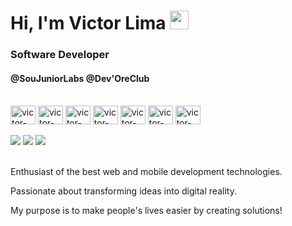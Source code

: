 # Hi, I'm Victor Lima <img src="https://media.giphy.com/media/hvRJCLFzcasrR4ia7z/giphy.gif" width="30" >

### Software Developer
#### @SouJuniorLabs @Dev'OreClub

<div style="display: inline_block"><br>
    <img align="center" alt="victor-Javascript" height="30" width="40" src="https://cdn.jsdelivr.net/gh/devicons/devicon/icons/javascript/javascript-original.svg" />
    <img align="center" alt="victor-Typescript" height="30" width="40" src="https://cdn.jsdelivr.net/gh/devicons/devicon/icons/typescript/typescript-original.svg" />  
    <img align="center" alt="victor-React" height="30" width="40" src="https://cdn.jsdelivr.net/gh/devicons/devicon/icons/react/react-original.svg" />
    <img align="center" alt="victor-Next" height="30" width="40" src="https://cdn.jsdelivr.net/gh/devicons/devicon/icons/nextjs/nextjs-line.svg" />
    <img align="center" alt="victor-Node" height="30" width="40" src="https://cdn.jsdelivr.net/gh/devicons/devicon/icons/nodejs/nodejs-original.svg" />
    <img align="center" alt="victor-Python" height="30" width="40" src="https://cdn.jsdelivr.net/gh/devicons/devicon/icons/python/python-original.svg" />
    <img align="center" alt="victor-SQL" height="30" width="40" src="https://cdn.jsdelivr.net/gh/devicons/devicon/icons/sqlite/sqlite-original.svg" />    
</div>

<br/>

<div> 
    <a href = "mailto:developer.victorlima@gmail.com"><img src="https://img.shields.io/badge/-Gmail-%23333?style=for-the-badge&logo=gmail&logoColor=white" target="_blank"></a>
    <a href="https://www.linkedin.com/in/victor-lima-675948244/" target="_blank"><img src="https://img.shields.io/badge/-LinkedIn-%230077B5?style=for-the-badge&logo=linkedin&logoColor=white" target="_blank"></a> 
    <a href="https://discord.com/channels/@me"><img src="https://img.shields.io/badge/Discord-7289DA?style=for-the-badge&logo=discord&logoColor=white" target="_blank"></a>
</div>

<br/>

Enthusiast of the best web and mobile development technologies.

Passionate about transforming ideas into digital reality.

My purpose is to make people's lives easier by creating solutions!
